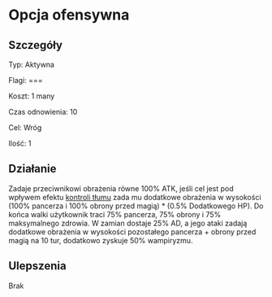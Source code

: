 # Opcja ofensywna

## Szczegóły

Typ: Aktywna

Flagi: ===

Koszt: 1 many

Czas odnowienia: 10

Cel: Wróg

Ilość: 1

## Działanie

Zadaje przeciwnikowi obrażenia równe 100% ATK, jeśli cel jest pod wpływem efektu [kontroli tłumu](../../../../inne/efekty.md#ogluszenie) zada mu dodatkowe obrażenia w wysokości (100% pancerza i 100% obrony przed magią) \* (0.5% Dodatkowego HP). Do końca walki użytkownik traci 75% pancerza, 75% obrony i 75% maksymalnego zdrowia. W zamian dostaje 25% AD, a jego ataki zadają dodatkowe obrażenia w wysokości pozostałego pancerza + obrony przed magią na 10 tur, dodatkowo zyskuje 50% wampiryzmu.

## Ulepszenia

Brak
